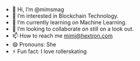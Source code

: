 - 👋 Hi, I’m @mimsmag
- 👀 I’m interested in Blockchain Technology.
- 🌱 I’m currently learning on Machine Learning.
- 💞️ I’m looking to collaborate on still on a look out.
- 📫 How to reach me mimi@hextron.com
- 😄 Pronouns: She
- ⚡ Fun fact: I love rollerskating

<!---
mimsmag/mimsmag is a ✨ special ✨ repository because its `README.md` (this file) appears on your GitHub profile.
You can click the Preview link to take a look at your changes.
--->
